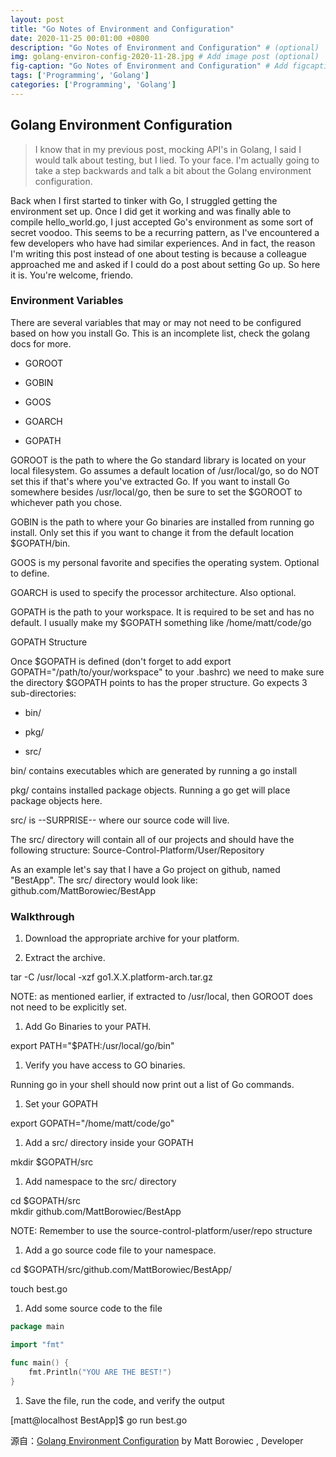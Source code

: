 ```yaml
---
layout: post
title: "Go Notes of Environment and Configuration"
date: 2020-11-25 00:01:00 +0800
description: "Go Notes of Environment and Configuration" # (optional)
img: golang-environ-config-2020-11-28.jpg # Add image post (optional)
fig-caption: "Go Notes of Environment and Configuration" # Add figcaption (optional)
tags: ['Programming', 'Golang']
categories: ['Programming', 'Golang']
---
```


## Golang Environment Configuration

> I know that in my previous post, mocking API's in Golang, I said I would talk about testing, but I lied. <!--more-->To your face. I'm actually going to take a step backwards and talk a bit about the Golang environment configuration.

Back when I first started to tinker with Go, I struggled getting the environment set up. Once I did get it working and was finally able to compile hello_world.go, I just accepted Go's environment as some sort of secret voodoo. This seems to be a recurring pattern, as I've encountered a few developers who have had similar experiences. And in fact, the reason I'm writing this post instead of one about testing is because a colleague approached me and asked if I could do a post about setting Go up. So here it is. You're welcome, friendo.

### Environment Variables

There are several variables that may or may not need to be configured based on how you install Go. This is an incomplete list, check the golang docs for more.

- GOROOT

- GOBIN

- GOOS

- GOARCH

- GOPATH

GOROOT is the path to where the Go standard library is located on your local filesystem. Go assumes a default location of /usr/local/go, so do NOT set this if that's where you've extracted Go. If you want to install Go somewhere besides /usr/local/go, then be sure to set the $GOROOT to whichever path you chose.

GOBIN is the path to where your Go binaries are installed from running go install. Only set this if you want to change it from the default location $GOPATH/bin.

GOOS is my personal favorite and specifies the operating system. Optional to define.

GOARCH is used to specify the processor architecture. Also optional.

GOPATH is the path to your workspace. It is required to be set and has no default. I usually make my $GOPATH something like /home/matt/code/go

GOPATH Structure

Once $GOPATH is defined (don't forget to add export GOPATH="/path/to/your/workspace" to your .bashrc) we need to make sure the directory $GOPATH points to has the proper structure. Go expects 3 sub-directories:

- bin/

- pkg/

- src/

bin/ contains executables which are generated by running a go install

pkg/ contains installed package objects. Running a go get will place package objects here.

src/ is --SURPRISE-- where our source code will live.

The src/ directory will contain all of our projects and should have the following structure: Source-Control-Platform/User/Repository

As an example let's say that I have a Go project on github, named "BestApp". The src/ directory would look like: github.com/MattBorowiec/BestApp

### Walkthrough

1. Download the appropriate archive for your platform.

1. Extract the archive.

tar -C /usr/local -xzf go1.X.X.platform-arch.tar.gz

NOTE: as mentioned earlier, if extracted to /usr/local, then GOROOT does not need to be explicitly set.

1. Add Go Binaries to your PATH.

export PATH="$PATH:/usr/local/go/bin"

1. Verify you have access to GO binaries.

Running go in your shell should now print out a list of Go commands.

1. Set your GOPATH

export GOPATH="/home/matt/code/go"

1. Add a src/ directory inside your GOPATH

mkdir $GOPATH/src

1. Add namespace to the src/ directory

cd $GOPATH/src<br/> mkdir github.com/MattBorowiec/BestApp

NOTE: Remember to use the source-control-platform/user/repo structure

1. Add a go source code file to your namespace.

cd $GOPATH/src/github.com/MattBorowiec/BestApp/

touch best.go

1. Add some source code to the file

```go
package main

import "fmt"

func main() {
    fmt.Println("YOU ARE THE BEST!")
}
```

1. Save the file, run the code, and verify the output

[matt@localhost BestApp]$ go run best.go

源自：[Golang Environment Configuration](https://www.metaltoad.com/blog/golang-environment-configuration) by Matt Borowiec , Developer
